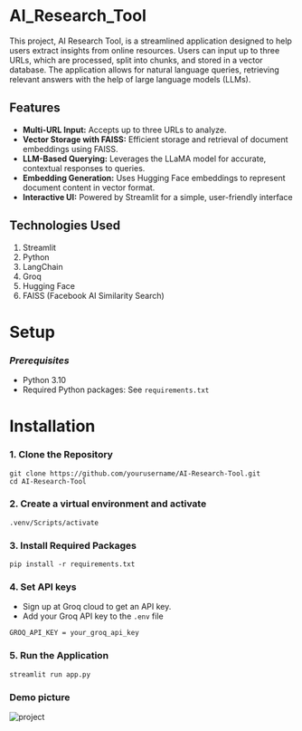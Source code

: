 # AI_Research_Tool

This project, AI Research Tool, is a streamlined application designed to help users extract insights from online resources. Users can input up to three URLs, which are processed, split into chunks, and stored in a vector database. The application allows for natural language queries, retrieving relevant answers with the help of large language models (LLMs).

## Features
* **Multi-URL Input:** Accepts up to three URLs to analyze.
* **Vector Storage with FAISS:** Efficient storage and retrieval of document embeddings using FAISS.
* **LLM-Based Querying:** Leverages the LLaMA model for accurate, contextual responses to queries.
* **Embedding Generation:** Uses Hugging Face embeddings to represent document content in vector format.
* **Interactive UI:** Powered by Streamlit for a simple, user-friendly interface

## Technologies Used
1. Streamlit
2. Python
3. LangChain
4. Groq
5. Hugging Face
6. FAISS (Facebook AI Similarity Search)

# Setup
### _Prerequisites_
* Python 3.10 
* Required Python packages: See `requirements.txt`

# Installation
### 1. Clone the Repository
```
git clone https://github.com/yourusername/AI-Research-Tool.git
cd AI-Research-Tool
```
### 2. Create a virtual environment and activate
```
.venv/Scripts/activate
```
### 3. Install Required Packages
```
pip install -r requirements.txt
```
### 4. Set API keys
* Sign up at Groq cloud to get an API key.
* Add your Groq API key to the `.env` file
```
GROQ_API_KEY = your_groq_api_key
```
### 5. Run the Application
```
streamlit run app.py
```
### Demo picture
![project](https://github.com/user-attachments/assets/26ca8a28-d5ec-42b7-98df-81df8c41fffa)

